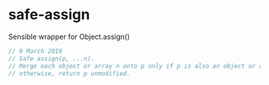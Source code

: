 # safe-assign

Sensible wrapper for Object.assign()

```js
// 9 March 2019
// Safe assign(p, ...n).
// Merge each object or array n onto p only if p is also an object or array, and return copy of p;
// otherwise, return p unmodified.
```
